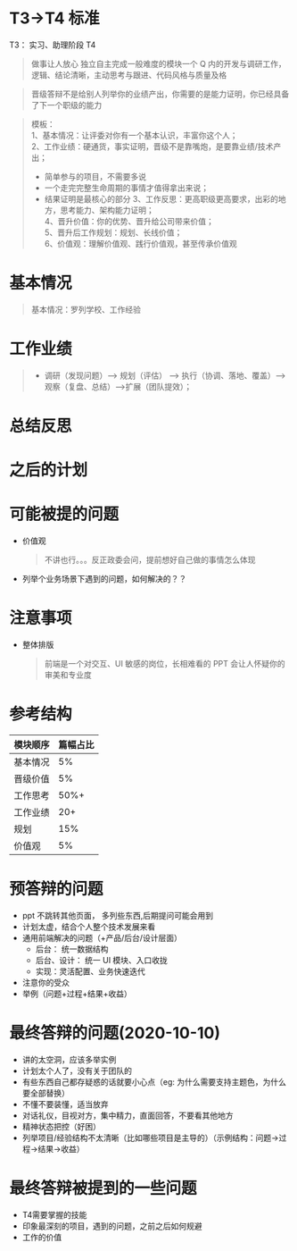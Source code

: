 # T3->T4 标准

T3： 实习、助理阶段
T4

> 做事让人放心
> 独立自主完成一般难度的模块一个 Q 内的开发与调研工作，逻辑、结论清晰，主动思考与跟进、代码风格与质量及格

> 晋级答辩不是给别人列举你的业绩产出，你需要的是能力证明，你已经具备了下一个职级的能力

> 模板：  
> 1、基本情况：让评委对你有一个基本认识，丰富你这个人；  
> 2、工作业绩：硬通货，事实证明，晋级不是靠嘴炮，是要靠业绩/技术产出；
>
> - 简单参与的项目，不需要多说
> - 一个走完完整生命周期的事情才值得拿出来说；
> - 结果证明是最核心的部分
>   3、工作反思：更高职级更高要求，出彩的地方，思考能力、架构能力证明；  
>   4、晋升价值：你的优势、晋升给公司带来价值；  
>   5、晋升后工作规划：规划、长线价值；  
>   6、价值观：理解价值观、践行价值观，甚至传承价值观

# 基本情况

> 基本情况：罗列学校、工作经验

# 工作业绩

> - 调研（发现问题）–> 规划（评估） --> 执行（协调、落地、覆盖）–> 观察（复盘、总结）-->扩展（团队提效）；

# 总结反思

# 之后的计划

# 可能被提的问题

- 价值观
  > 不讲也行。。。反正政委会问，提前想好自己做的事情怎么体现
- 列举个业务场景下遇到的问题，如何解决的？？

# 注意事项

- 整体排版
  > 前端是一个对交互、UI 敏感的岗位，长相难看的 PPT 会让人怀疑你的审美和专业度

# 参考结构

| 模块顺序 | 篇幅占比 |
|----------|----------|
| 基本情况 | 5%       |
| 晋级价值 | 5%       |
| 工作思考 | 50%+     |
| 工作业绩 | 20+      |
| 规划     | 15%      |
| 价值观   | 5%       |

# 预答辩的问题

- ppt 不跳转其他页面， 多列些东西,后期提问可能会用到
- 计划太虚，结合个人整个技术发展来看
- 通用前端解决的问题（+产品/后台/设计层面）
  - 后台： 统一数据结构
  - 后台、设计： 统一 UI 模块、入口收拢
  - 实现：灵活配置、业务快速迭代
- 注意你的受众
- 举例（问题+过程+结果+收益）

# 最终答辩的问题(2020-10-10)

- 讲的太空洞，应该多举实例
- 计划太个人了，没有关于团队的
- 有些东西自己都存疑惑的话就要小心点（eg: 为什么需要支持主题色，为什么要全部替换）
- 不懂不要装懂，适当放弃
- 对话礼仪，目视对方，集中精力，直面回答，不要看其他地方
- 精神状态把控（好困）
- 列举项目/经验结构不太清晰（比如哪些项目是主导的）（示例结构：问题->过程->结果->收益）

# 最终答辩被提到的一些问题

- T4需要掌握的技能
- 印象最深刻的项目，遇到的问题，之前之后如何规避
- 工作的价值